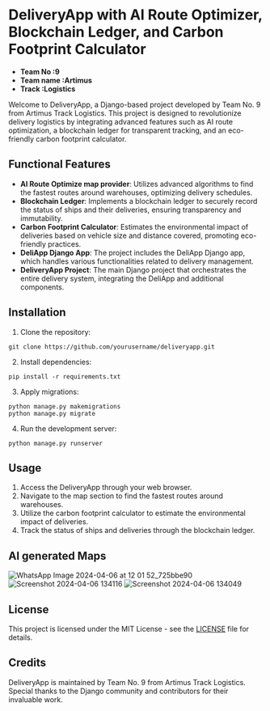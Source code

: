# DeliveryApp with AI Route Optimizer, Blockchain Ledger, and Carbon Footprint Calculator

- **Team No :9**
- **Team name :Artimus**
- **Track :Logistics**

Welcome to DeliveryApp, a Django-based project developed by Team No. 9 from Artimus Track Logistics. This project is designed to revolutionize delivery logistics by integrating advanced features such as AI route optimization, a blockchain ledger for transparent tracking, and an eco-friendly carbon footprint calculator.

## Functional Features
- **AI Route Optimize map provider**: Utilizes advanced algorithms to find the fastest routes around warehouses, optimizing delivery schedules.
- **Blockchain Ledger**: Implements a blockchain ledger to securely record the status of ships and their deliveries, ensuring transparency and immutability.
- **Carbon Footprint Calculator**: Estimates the environmental impact of deliveries based on vehicle size and distance covered, promoting eco-friendly practices.
- **DeliApp Django App**: The project includes the DeliApp Django app, which handles various functionalities related to delivery management.
- **DeliveryApp Project**: The main Django project that orchestrates the entire delivery system, integrating the DeliApp and additional components.

## Installation

1. Clone the repository:

```
git clone https://github.com/yourusername/deliveryapp.git
```

2. Install dependencies:

```
pip install -r requirements.txt
```

3. Apply migrations:

```
python manage.py makemigrations
python manage.py migrate
```

4. Run the development server:

```
python manage.py runserver
```

## Usage

1. Access the DeliveryApp through your web browser.
2. Navigate to the map section to find the fastest routes around warehouses.
3. Utilize the carbon footprint calculator to estimate the environmental impact of deliveries.
4. Track the status of ships and deliveries through the blockchain ledger.

## AI generated Maps

![WhatsApp Image 2024-04-06 at 12 01 52_725bbe90](https://github.com/hackfest-dev/HF24-ARTIMUS/assets/164917350/32e7f4cf-b222-4a35-ac54-89f549b517c1)
![Screenshot 2024-04-06 134116](https://github.com/hackfest-dev/HF24-ARTIMUS/assets/130485384/9622fa4e-c80f-4e1b-bc12-8bdb90a1aa2e)
![Screenshot 2024-04-06 134049](https://github.com/hackfest-dev/HF24-ARTIMUS/assets/130485384/5d4cd138-377b-4b91-9a31-c99ac7ae05e1)


## License

This project is licensed under the MIT License - see the [LICENSE](LICENSE) file for details.

## Credits

DeliveryApp is maintained by Team No. 9 from Artimus Track Logistics. Special thanks to the Django community and contributors for their invaluable work.

